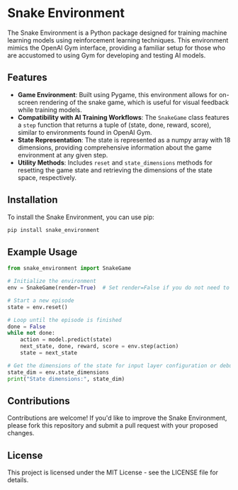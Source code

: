 # Snake Environment

The Snake Environment is a Python package designed for training machine learning models using reinforcement learning techniques. This environment mimics the OpenAI Gym interface, providing a familiar setup for those who are accustomed to using Gym for developing and testing AI models.

## Features

- **Game Environment**: Built using Pygame, this environment allows for on-screen rendering of the snake game, which is useful for visual feedback while training models.
- **Compatibility with AI Training Workflows**: The `SnakeGame` class features a `step` function that returns a tuple of (state, done, reward, score), similar to environments found in OpenAI Gym.
- **State Representation**: The state is represented as a numpy array with 18 dimensions, providing comprehensive information about the game environment at any given step.
- **Utility Methods**: Includes `reset` and `state_dimensions` methods for resetting the game state and retrieving the dimensions of the state space, respectively.

## Installation

To install the Snake Environment, you can use pip:

```bash
pip install snake_environment
```

## Example Usage
```python
from snake_environment import SnakeGame

# Initialize the environment
env = SnakeGame(render=True)  # Set render=False if you do not need to visualize the training process

# Start a new episode
state = env.reset()

# Loop until the episode is finished
done = False
while not done:
    action = model.predict(state) 
    next_state, done, reward, score = env.step(action)
    state = next_state

# Get the dimensions of the state for input layer configuration or debugging
state_dim = env.state_dimensions
print("State dimensions:", state_dim)

```

## Contributions
Contributions are welcome! If you'd like to improve the Snake Environment, please fork this repository and submit a pull request with your proposed changes.

## License
This project is licensed under the MIT License - see the LICENSE file for details.
